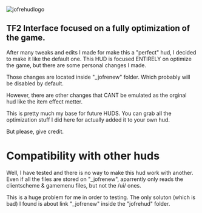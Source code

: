 ![jofrehudlogo](https://user-images.githubusercontent.com/70734327/109319137-89b9ba80-781c-11eb-9c43-3c257831e053.png)

## TF2 Interface focused on a fully optimization of the game.

After many tweaks and edits I made for make this a "perfect" hud, I decided to make it like the default one.
This HUD is focused ENTIRELY on optimize the game, but there are some personal changes I made.

Those changes are located inside "_jofrenew" folder. Which probably will be disabled by default.

However, there are other changes that CANT be emulated as the orginal hud like the item effect metter.

This is pretty much my base for future HUDS. You can grab all the optimization stuff I did here for actually added it to your own hud.

But please, give credit.

# Compatibility with other huds

Well, I have tested and there is no way to make this hud work with another. Even if all the files are stored on "_jofrenew", aparrently only reads the clientscheme & gamemenu files, but not the /ui/ ones.

This is a huge problem for me in order to testing. The only soluton (which is bad) I found is about link "_jofrenew" inside the "jofrehud" folder.

